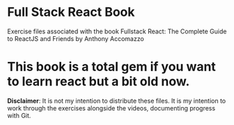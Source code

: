 # Full Stack React Book
Exercise files associated with the book Fullstack React: The Complete Guide to ReactJS and Friends by Anthony Accomazzo

# This book is a total gem if you want to learn react but a bit old now.

**Disclaimer**: It is not my intention to distribute these files. It is my intention to work through the exercises alongside the videos, documenting progress with Git.
